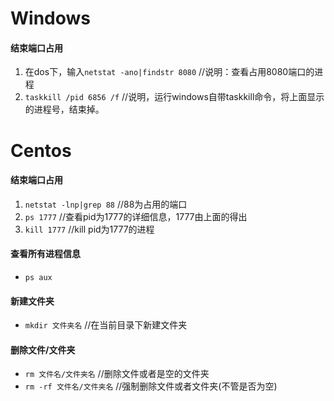 # Windows

#### 结束端口占用
1. 在dos下，输入`netstat -ano|findstr 8080` //说明：查看占用8080端口的进程
2. `taskkill /pid 6856 /f` //说明，运行windows自带taskkill命令，将上面显示的进程号，结束掉。

# Centos

#### 结束端口占用
1. `netstat -lnp|grep 88` //88为占用的端口
2. `ps 1777` //查看pid为1777的详细信息，1777由上面的得出
3. `kill 1777` //kill pid为1777的进程

#### 查看所有进程信息
* `ps aux`

#### 新建文件夹
* `mkdir 文件夹名` //在当前目录下新建文件夹

#### 删除文件/文件夹
* `rm 文件名/文件夹名` //删除文件或者是空的文件夹
* `rm -rf 文件名/文件夹名` //强制删除文件或者文件夹(不管是否为空)